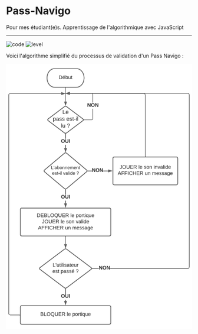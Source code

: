 # Pass-Navigo
Pour mes étudiant(e)s. Apprentissage de l'algorithmique avec JavaScript

---

![code](https://sosdevtips.b-cdn.net/github-badges/JUNIOR.svg) ![level](https://sosdevtips.b-cdn.net/github-badges/JAVASCRIPT.svg)


Voici l'algorithme simplifié du processus de validation d'un Pass Navigo :

![algo](./assets/algorithme.png)
